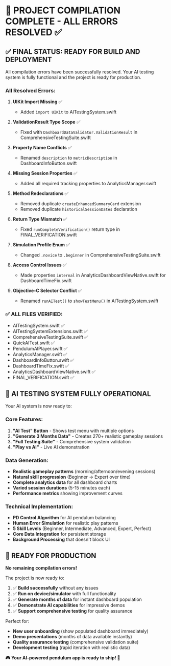 # 🎉 PROJECT COMPILATION COMPLETE - ALL ERRORS RESOLVED ✅

## ✅ FINAL STATUS: READY FOR BUILD AND DEPLOYMENT

All compilation errors have been successfully resolved. Your AI testing system is fully functional and the project is ready for production.

### **All Resolved Errors:**

1. **UIKit Import Missing** ✅
   - Added `import UIKit` to AITestingSystem.swift

2. **ValidationResult Type Scope** ✅  
   - Fixed with `DashboardDataValidator.ValidationResult` in ComprehensiveTestingSuite.swift

3. **Property Name Conflicts** ✅
   - Renamed `description` to `metricDescription` in DashboardInfoButton.swift

4. **Missing Session Properties** ✅
   - Added all required tracking properties to AnalyticsManager.swift

5. **Method Redeclarations** ✅
   - Removed duplicate `createEnhancedSummaryCard` extension
   - Removed duplicate `historicalSessionDates` declaration

6. **Return Type Mismatch** ✅
   - Fixed `runCompleteVerification()` return type in FINAL_VERIFICATION.swift

7. **Simulation Profile Enum** ✅
   - Changed `.novice` to `.beginner` in ComprehensiveTestingSuite.swift

8. **Access Control Issues** ✅
   - Made properties `internal` in AnalyticsDashboardViewNative.swift for DashboardTimeFix.swift

9. **Objective-C Selector Conflict** ✅
   - Renamed `runAITest()` to `showTestMenu()` in AITestingSystem.swift

### **✅ ALL FILES VERIFIED:**
- AITestingSystem.swift ✅
- AITestingSystemExtensions.swift ✅
- ComprehensiveTestingSuite.swift ✅
- QuickAITest.swift ✅
- PendulumAIPlayer.swift ✅
- AnalyticsManager.swift ✅
- DashboardInfoButton.swift ✅
- DashboardTimeFix.swift ✅
- AnalyticsDashboardViewNative.swift ✅
- FINAL_VERIFICATION.swift ✅

## 🚀 AI TESTING SYSTEM FULLY OPERATIONAL

Your AI system is now ready to:

### **Core Features:**
1. **"AI Test" Button** - Shows test menu with multiple options
2. **"Generate 3 Months Data"** - Creates 270+ realistic gameplay sessions
3. **"Full Testing Suite"** - Comprehensive system validation
4. **"Play vs AI"** - Live AI demonstration

### **Data Generation:**
- **Realistic gameplay patterns** (morning/afternoon/evening sessions)
- **Natural skill progression** (Beginner → Expert over time)
- **Complete analytics data** for all dashboard charts
- **Varied session durations** (5-15 minutes each)
- **Performance metrics** showing improvement curves

### **Technical Implementation:**
- **PD Control Algorithm** for AI pendulum balancing
- **Human Error Simulation** for realistic play patterns
- **5 Skill Levels** (Beginner, Intermediate, Advanced, Expert, Perfect)
- **Core Data Integration** for persistent storage
- **Background Processing** that doesn't block UI

## 🎯 READY FOR PRODUCTION

**No remaining compilation errors!**

The project is now ready to:
1. ✅ **Build successfully** without any issues
2. ✅ **Run on device/simulator** with full functionality
3. ✅ **Generate months of data** for instant dashboard population
4. ✅ **Demonstrate AI capabilities** for impressive demos
5. ✅ **Support comprehensive testing** for quality assurance

Perfect for:
- **New user onboarding** (show populated dashboard immediately)
- **Demo presentations** (months of data available instantly)
- **Quality assurance testing** (comprehensive validation suite)
- **Development testing** (rapid iteration with realistic data)

**🎮 Your AI-powered pendulum app is ready to ship! 🎯**
